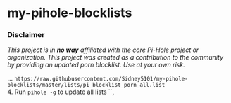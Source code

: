 # my-pihole-blocklists

### Disclaimer
*This project is in **no way** affiliated with the core Pi-Hole project or organization. This project was created as a contribution to the community by providing an updated porn blocklist. Use at your own risk.*

... `https://raw.githubusercontent.com/Sidney5101/my-pihole-blocklists/master/lists/pi_blocklist_porn_all.list`<br />
4. Run `pihole -g` to update all lists
``,
